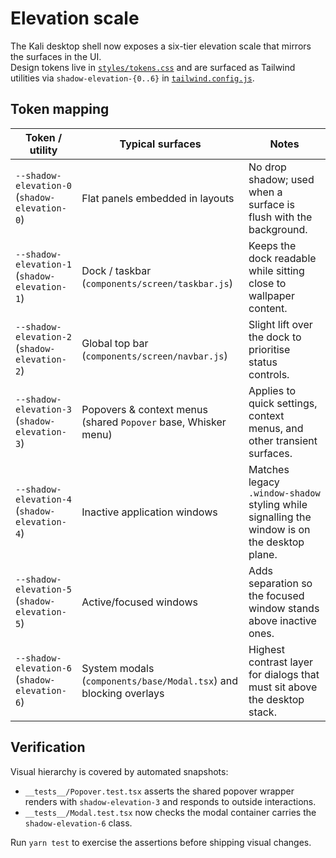 # Elevation scale

The Kali desktop shell now exposes a six-tier elevation scale that mirrors the surfaces in the UI.  
Design tokens live in [`styles/tokens.css`](../styles/tokens.css) and are surfaced as Tailwind utilities via
`shadow-elevation-{0..6}` in [`tailwind.config.js`](../tailwind.config.js).

## Token mapping

| Token / utility | Typical surfaces | Notes |
| --- | --- | --- |
| `--shadow-elevation-0` (`shadow-elevation-0`) | Flat panels embedded in layouts | No drop shadow; used when a surface is flush with the background. |
| `--shadow-elevation-1` (`shadow-elevation-1`) | Dock / taskbar (`components/screen/taskbar.js`) | Keeps the dock readable while sitting close to wallpaper content. |
| `--shadow-elevation-2` (`shadow-elevation-2`) | Global top bar (`components/screen/navbar.js`) | Slight lift over the dock to prioritise status controls. |
| `--shadow-elevation-3` (`shadow-elevation-3`) | Popovers & context menus (shared `Popover` base, Whisker menu) | Applies to quick settings, context menus, and other transient surfaces. |
| `--shadow-elevation-4` (`shadow-elevation-4`) | Inactive application windows | Matches legacy `.window-shadow` styling while signalling the window is on the desktop plane. |
| `--shadow-elevation-5` (`shadow-elevation-5`) | Active/focused windows | Adds separation so the focused window stands above inactive ones. |
| `--shadow-elevation-6` (`shadow-elevation-6`) | System modals (`components/base/Modal.tsx`) and blocking overlays | Highest contrast layer for dialogs that must sit above the desktop stack. |

## Verification

Visual hierarchy is covered by automated snapshots:

- `__tests__/Popover.test.tsx` asserts the shared popover wrapper renders with `shadow-elevation-3` and responds to outside
  interactions.
- `__tests__/Modal.test.tsx` now checks the modal container carries the `shadow-elevation-6` class.

Run `yarn test` to exercise the assertions before shipping visual changes.
